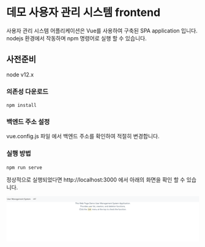 # 데모 사용자 관리 시스템 frontend
사용자 관리 시스템 어플리케이션은 Vue를 사용하여 구축된 SPA application 입니다.
nodejs 환경에서 작동하며 npm 명령어로 실행 할 수 있습니다.

## 사전준비
node v12.x

### 의존성 다운로드
```
npm install
```

### 백엔드 주소 설정
vue.config.js 파일 에서 백엔드 주소를 확인하여 적절히 변경합니다.

### 실행 방법
```
npm run serve
```

정상적으로 실행되었다면 http://localhost:3000 에서 아래의 화면을 확인 할 수 있습니다.

![](image/screenshot.png)

